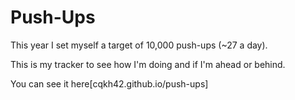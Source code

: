 # Push-Ups

This year I set myself a target of 10,000 push-ups (~27 a day).

This is my tracker to see how I'm doing and if I'm ahead or behind.

You can see it here[cqkh42.github.io/push-ups]